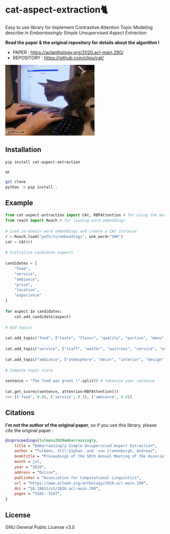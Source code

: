 # cat-aspect-extraction🐈

Easy to use library for implement Contrastive Attention Topic Modeling describe in *Embarrassingly Simple Unsupervised Aspect Extraction*

**Read the paper & the original repository for details about the algorithm !**

- PAPER : https://aclanthology.org/2020.acl-main.290/
- REPOSITORY : https://github.com/clips/cat/

![cat walking on a computer keyboard](https://raw.githubusercontent.com/azaismarc/cat-aspect-extraction/master/cat.gif)

## Installation

```bash
pip install cat-aspect-extraction
```

or

```bash
git clone
python -m pip install .
```

## Example

```python
from cat-aspect-extraction import CAt, RBFAttention # for using the model
from reach import Reach # for loading word embeddings

# Load in-domain word embeddings and create a CAt instance
r = Reach.load("path/to/embeddings", unk_word="UNK")
cat = CAt(r)

# Initialize candidate aspects

candidates = [
    "food",
    "service",
    "ambiance",
    "price",
    "location",
    "experience"
]

for aspect in candidates:
    cat.add_candidate(aspect)

# Add topics

cat.add_topic("food", ["taste", "flavor", "quality", "portion", "menu", "dish", "cuisine", "ingredient"])

cat.add_topic("service", ["staff", "waiter", "waitress", "service", "server", "host", "manager", "bartender"])

cat.add_topic("ambiance", ["atmosphere", "decor", "interior", "design", "lighting", "music", "noise", "vibe"])

# Compute topic score

sentence = "The food was great !".split() # tokenize your sentence

cat.get_scores(sentence, attention=RBFAttention())
>>> [('food', 0.8), ('service', 0.3), ('ambiance', 0.0)]
```

## Citations

**I'm not the author of the original paper**, so if you use this library, please cite the original paper :

```bibtex
@inproceedings{tulkens2020embarrassingly,
    title = "Embarrassingly Simple Unsupervised Aspect Extraction",
    author = "Tulkens, St{\'e}phan  and  van Cranenburgh, Andreas",
    booktitle = "Proceedings of the 58th Annual Meeting of the Association for Computational Linguistics",
    month = jul,
    year = "2020",
    address = "Online",
    publisher = "Association for Computational Linguistics",
    url = "https://www.aclweb.org/anthology/2020.acl-main.290",
    doi = "10.18653/v1/2020.acl-main.290",
    pages = "3182--3187",
}
```

## License

GNU General Public License v3.0